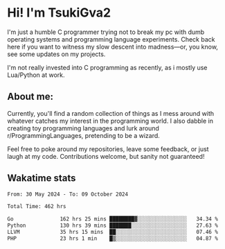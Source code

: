 # Hi! I'm TsukiGva2

I'm just a humble C programmer trying not to break my pc with dumb operating systems and programming language experiments. Check back here if you want to witness my slow descent into madness—or, you know, see some updates on my projects.

I'm not really invested into C programming as recently, as i mostly use Lua/Python at work.

## About me:

Currently, you'll find a random collection of things as I mess around with whatever catches my interest in the programming world. I also dabble in creating toy programming languages and lurk around r/ProgrammingLanguages, pretending to be a wizard.

Feel free to poke around my repositories, leave some feedback, or just laugh at my code. Contributions welcome, but sanity not guaranteed!

## Wakatime stats
<!--START_SECTION:waka-->

```txt
From: 30 May 2024 - To: 09 October 2024

Total Time: 462 hrs

Go               162 hrs 25 mins ████████▓░░░░░░░░░░░░░░░░   34.34 %
Python           130 hrs 39 mins ███████░░░░░░░░░░░░░░░░░░   27.63 %
LLVM             35 hrs 15 mins  ██░░░░░░░░░░░░░░░░░░░░░░░   07.46 %
PHP              23 hrs 1 min    █▒░░░░░░░░░░░░░░░░░░░░░░░   04.87 %
```

<!--END_SECTION:waka-->
